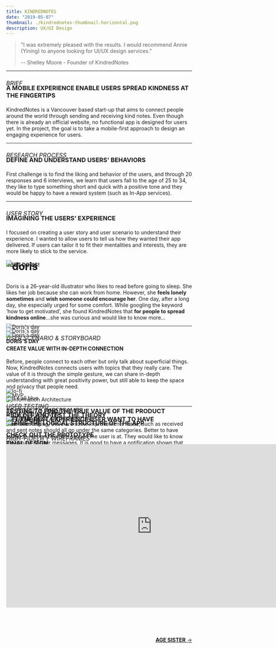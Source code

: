 ```yaml
---
title: KINDREDNOTES
date: "2019-05-07"
thumbnail: ./kindrednotes-thumbnail-horizontal.png
description: UX/UI Design
---
```


> "I was extremely pleased with the results. I would recommend Annie (Yining) to anyone looking for UI/UX design services."
>
> -- Shelley Moore - Founder of KindredNotes

---

<h6 style=" font-size: 16px; margin-bottom:-30px; text-transform:uppercase">
BRIEF </h6>

<h3 style="margin-bottom:20px; text-transform:uppercase">
A MOBILE EXPERIENCE ENABLE USERS SPREAD KINDNESS AT THE FINGERTIPS </h3>

KindredNotes is a Vancouver based start-up that aims to connect people around the world through sending and receiving kind notes. Even though there is already an official website, no functional app is designed for users yet. In the project, the goal is to take a mobile-first approach to design an engaging experience for users.

---

<h6 style=" font-size: 16px; margin-bottom:-30px; text-transform:uppercase">
Research Process </h6>

<h3 style="margin-bottom:20px; text-transform:uppercase">
DEFINE AND UNDERSTAND USERS' BEHAVIORS </h3>

First challenge is to find the liking and behavior of the users, and through 20 responses and 6 interviews, we learn that users fall to the age of 25 to 34, they like to type something short and quick with a positive tone and they would be happy to have a reward system (such as In-App services).

---

<h6 style=" font-size: 16px; margin-bottom:-30px; text-transform:uppercase">
User story </h6>

<h3 style="margin-bottom:20px; text-transform:uppercase">
IMAGINING THE USERS' EXPERIENCE </h3>

I focused on creating a user story and user scenario to understand their experience. I wanted to allow users to tell us how they wanted their app delivered. If users can tailor it to fit their mentalities and interests, they are more likely to stick to the service.

<h4 style="margin-bottom:-60px; text-transform:uppercase">
Meet Doris! </h4>

<h1>

![doris](/doris-thumbnail.png)

</h1>

Doris is a 26-year-old illustrator who likes to read before going to sleep. She likes her job because she can work from home. However, she **feels lonely sometimes** and **wish someone could encourage her**. One day, after a long day, she especially urged for some comfort. While googling the keyword ‘how to get motivated’, she found KindredNotes that **for people to spread kindness online**...she was curious and would like to know more...

---

<h6 style=" font-size: 16px; margin-bottom:-30px; text-transform:uppercase">
User scenario & storyboard </h6>

<h4 style="margin-bottom:-70px; text-transform:uppercase">
Doris's day </h4>

<div style="margin-top:-20px" class="kg-card kg-image-card kg-width-full">

![Doris's day](./user-scenario-1.png)

</div>

<div style="margin-top:-20px" class="kg-card kg-image-card kg-width-full">

![Doris's day](./user-scenario-2.png)

</div>

<div style="margin-top:-20px" class="kg-card kg-image-card kg-width-full">

![Doris's day](./user-scenario-3.png)

</div>

#### CREATE VALUE WITH IN-DEPTH CONNECTION

Before, people connect to each other but only talk about superficial things. Now, KindredNotes connects users with topics that they really care. The value of it is through the simple gesture, we can share in-depth understanding with great positivity power, but still able to keep the space and privacy that people need.

<div class="kg-card kg-image-card kg-width-wide">

![It's all blue](./illustration.png)

</div>

---

<h6 style=" font-size: 16px; margin-bottom:-30px; text-transform:uppercase">
Information Architecture </h6>

<h3 style="text-transform:uppercase">
define the logical structure of the app </h3>

<div style="margin-top:-100px" class="kg-card kg-image-card kg-width-full">

![Information Architecture](./IA.png)

</div>

<h6 style=" font-size: 16px; margin-bottom:-30px; text-transform:uppercase">
User flow & MVP </h6>

<h3 style="text-transform:uppercase">
Get the best experience user want to have </h3>

<div style="margin-top:-100px" class="kg-card kg-image-card kg-width-full">

![MVP](./MVP.png)

</div>

<h6 style=" font-size: 16px; margin-bottom:-30px; text-transform:uppercase">
Lo-fidelity wireframes </h6>

<h3 style="text-transform:uppercase">
Kick off and test the theory</h3>

<div style="margin-top:-100px" class="kg-card kg-image-card kg-width-full">

![lo-fi](./wireframes-2.png)

</div>

<h6 style=" font-size: 16px; margin-bottom:-30px; text-transform:uppercase">
user testing </h6>

<h3 style="text-transform:uppercase">
TESTING TO FIND THE TRUE VALUE OF THE PRODUCT</h3>

After user testing, there are some improvements made, such as received and sent notes should all go under the same categories. Better to have avatar to recognize which section the user is at. They would like to know the impact of their messages. It is good to have a notification shown that reply is sent successfully, etc.

<div style="margin-top:-100px" class="kg-card kg-image-card kg-width-full">

![user testing](./testing.png)

</div>

<h6 style=" font-size: 16px; margin-bottom:-30px; text-transform:uppercase">
high-fidelity wireframes </h6>

<h3 style="text-transform:uppercase">
final design</h3>

<div style="margin-top:-100px" class="kg-card kg-image-card kg-width-full">

![Final Design](./kindrednotes040.png)

</div>

<h3 style="text-transform:uppercase">
CHECK OUT THE PROTOTYPE
</h3>

<iframe frameborder="0" scrolling="no" marginheight="0" marginwidth="0"width="788.54" height="443" type="text/html" src="https://www.youtube.com/embed/WAA0SimkEZs?autoplay=0&fs=0&iv_load_policy=3&showinfo=0&rel=0&cc_load_policy=0&start=0&end=0&origin=https://youtubeembedcode.com"><div><small><a href="https://youtubeembedcode.com/en">youtubeembedcode en</a></small></div><div><small><a href="http://add-link-exchange.com">Add-link-exchange</a></small></div><div><small><a href="https://youtubeembedcode.com/de/">youtubeembedcode de</a></small></div><div><small><a href="http://add-link-exchange.com">add-link-Exchange</a></small></div><div><small><a href="https://youtubeembedcode.com/de/">youtubeembedcode.com/de/</a></small></div><div><small><a href="http://add-link-exchange.com">www://add-link-exchange.com</a></small></div><div><small><a href="https://youtubeembedcode.com/en">youtubeembedcode.com/en/</a></small></div><div><small><a href="http://add-link-exchange.com">w://add-link-exchange.com</a></small></div><div><small><a href="https://youtubeembedcode.com/es/">youtubeembedcode es</a></small></div><div><small><a href="http://add-link-exchange.com">www://add-link-exchange.com</a></small></div><div><small><a href="https://youtubeembedcode.com/de/">youtubeembedcode de</a></small></div><div><small><a href="http://add-link-exchange.com">www://add-link-exchange.com</a></small></div></iframe>

<br/><br/><br/>

<div style=text-align-last:end>
  
<a href='/kindrednotes'>
       <b>AGE SISTER</b> &#8594; 
      </a>
</div>
